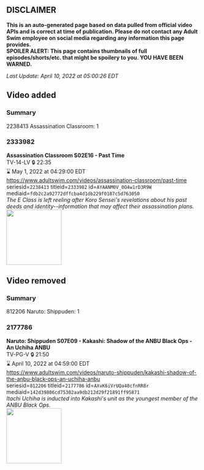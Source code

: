 ## DISCLAIMER
**This is an auto-generated page based on data pulled from official video APIs and is correct at time of publication. Please do not contact any Adult Swim employee on social media regarding any information this page provides.**  
**SPOILER ALERT: This page contains thumbnails of full episodes/shorts/etc. that might be spoilery to you. YOU HAVE BEEN WARNED.**  

_Last Update: April 10, 2022 at 05:00:26 EDT_
## Video added
### Summary
2238413 Assassination Classroom: 1  
### 2333982
**Assassination Classroom S02E16 - Past Time**  
TV-14-LV 🔒 22:35  
⌛ May 1, 2022 at 04:29:00 EDT  
https://www.adultswim.com/videos/assassination-classroom/past-time  
seriesid=`2238413` titleid=`2333982` id=`AYAANM0V_0O4w1rD3R9W` mediaid=`fdb2c2a92772dffcba4d1db229f0187c5d763050`  
_The E Class is left reeling after Koro Sensei's revelations about his past deeds and identity--information that may affect their assassination plans._  
<a href="https://media.cdn.adultswim.com/uploads/20220406/thumbnails/2_2246144891-AssassinationClassroom_038_PastTime.png"><img src="https://media.cdn.adultswim.com/uploads/20220406/thumbnails/2_2246144891-AssassinationClassroom_038_PastTime.png" height="144px" /></a>
## Video removed
### Summary
812206 Naruto: Shippuden: 1  
### 2177786
**Naruto: Shippuden S07E09 - Kakashi: Shadow of the ANBU Black Ops - An Uchiha ANBU**  
TV-PG-V 🔒 21:50  
⌛ April 10, 2022 at 04:59:00 EDT  
https://www.adultswim.com/videos/naruto-shippuden/kakashi-shadow-of-the-anbu-black-ops-an-uchiha-anbu  
seriesid=`812206` titleid=`2177786` id=`AXvK6iVrUQa40cfnRR8r` mediaid=`142d39806cd75302aa9db212d29f21891ff95871`  
_Itachi Uchiha is inducted into Kakashi's unit as the youngest member of the ANBU Black Ops._  
<a href="https://media.cdn.adultswim.com/uploads/20210910/thumbnails/2_219101347154-NarutoShippuden_357_KakashiShadowOfTheANBUBlackOpsAnUchihaANBU.png"><img src="https://media.cdn.adultswim.com/uploads/20210910/thumbnails/2_219101347154-NarutoShippuden_357_KakashiShadowOfTheANBUBlackOpsAnUchihaANBU.png" height="144px" /></a>
